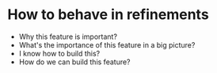 # How to behave in refinements

- Why this feature is important?
- What's the importance of this feature in a big picture?
- I know how to build this?
- How do we can build this feature?
